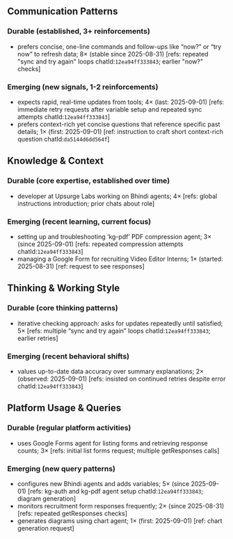 ## Communication Patterns
### Durable (established, 3+ reinforcements)
- prefers concise, one-line commands and follow-ups like “now?” or “try now” to refresh data; 8× (stable since 2025-08-31) [refs: repeated "sync and try again" loops chatId:`12ea94ff333843`; earlier "now?" checks]

### Emerging (new signals, 1-2 reinforcements)
- expects rapid, real-time updates from tools; 4× (last: 2025-09-01) [refs: immediate retry requests after variable setup and repeated sync attempts chatId:`12ea94ff333843`]
- prefers context-rich yet concise questions that reference specific past details; 1× (first: 2025-09-01) [ref: instruction to craft short context-rich question chatId:`da5144d6dd564f`]

## Knowledge & Context
### Durable (core expertise, established over time)
- developer at Upsurge Labs working on Bhindi agents; 4× [refs: global instructions introduction; prior chats about role]

### Emerging (recent learning, current focus)
- setting up and troubleshooting ‘kg-pdf’ PDF compression agent; 3× (since 2025-09-01) [refs: repeated compression attempts chatId:`12ea94ff333843`]
- managing a Google Form for recruiting Video Editor Interns; 1× (started: 2025-08-31) [ref: request to see responses]

## Thinking & Working Style
### Durable (core thinking patterns)
- iterative checking approach: asks for updates repeatedly until satisfied; 5× [refs: multiple “sync and try again” loops chatId:`12ea94ff333843`; earlier retries]

### Emerging (recent behavioral shifts)
- values up-to-date data accuracy over summary explanations; 2× (observed: 2025-09-01) [refs: insisted on continued retries despite error chatId:`12ea94ff333843`]

## Platform Usage & Queries
### Durable (regular platform activities)
- uses Google Forms agent for listing forms and retrieving response counts; 3× [refs: initial list forms request; multiple getResponses calls]

### Emerging (new query patterns)
- configures new Bhindi agents and adds variables; 5× (since 2025-09-01) [refs: kg-auth and kg-pdf agent setup chatId:`12ea94ff333843`; diagram generation]
- monitors recruitment form responses frequently; 2× (since 2025-08-31) [refs: repeated getResponses checks]
- generates diagrams using chart agent; 1× (first: 2025-09-01) [ref: chart generation request]